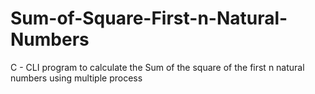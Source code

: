 # Sum-of-Square-First-n-Natural-Numbers
C - CLI program to calculate the Sum of the square of the first n natural numbers using multiple process
